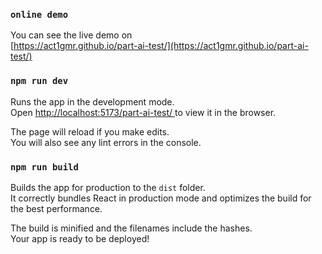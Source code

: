 ### `online demo`

You can see the live demo on\
 [https://act1gmr.github.io/part-ai-test/](https://act1gmr.github.io/part-ai-test/)



### `npm run dev`

Runs the app in the development mode.\
Open [http://localhost:5173/part-ai-test/
](http://localhost:5173/part-ai-test/) to view it in the browser.

The page will reload if you make edits.\
You will also see any lint errors in the console.


### `npm run build`

Builds the app for production to the `dist` folder.\
It correctly bundles React in production mode and optimizes the build for the best performance.

The build is minified and the filenames include the hashes.\
Your app is ready to be deployed!
